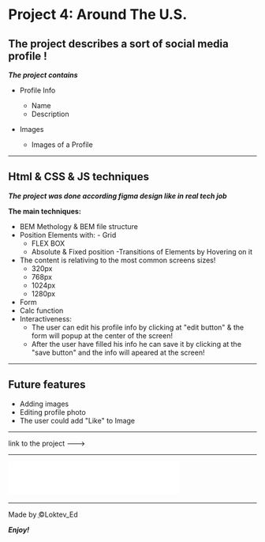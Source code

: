 # Project 4: Around The U.S.

## The project describes a sort of social media profile !

**_The project contains_**

- Profile Info

  - Name
  - Description

- Images
  - Images of a Profile

---

## Html & CSS & JS techniques

**_The project was done according figma design like in real tech job_**

**The main techniques:**

- BEM Methology & BEM file structure
- Position Elements with: - Grid
  - FLEX BOX
  - Absolute & Fixed position
    -Transitions of Elements by Hovering on it
- The content is relativing to the most common screens sizes!
  - 320px
  - 768px
  - 1024px
  - 1280px
- Form
- Calc function
- Interactiveness:
  - The user can edit his profile info by clicking at "edit button" & the form will popup at the center of the screen!
  - After the user have filled his info he can save it by clicking at the "save button" and the info will apeared at the screen!

---

## Future features

- Adding images
- Editing profile photo
- The user could add "Like" to Image

---

link to the project --->

---

![Practicum Logo](./images/readme_logo.svg)

---

Made by ֲ©Loktev_Ed

**_Enjoy!_**
